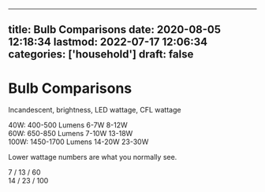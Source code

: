 
---
title: Bulb Comparisons
date: 2020-08-05 12:18:34
lastmod: 2022-07-17 12:06:34
categories: ['household']
draft: false
---


# Bulb Comparisons
Incandescent, brightness, LED wattage, CFL wattage

40W:	400-500 Lumens		6-7W		8-12W  
60W:	650-850 Lumens		7-10W		13-18W  
100W:	1450-1700 Lumens	14-20W		23-30W  

Lower wattage numbers are what you normally see.

7 / 13 / 60  
14 / 23 / 100

<!-- #public #household -->

<!-- {BearID:214150F0-9FB9-43C1-A45F-AD6E88F5620D-4629-00064D642E7FEFEC} -->
